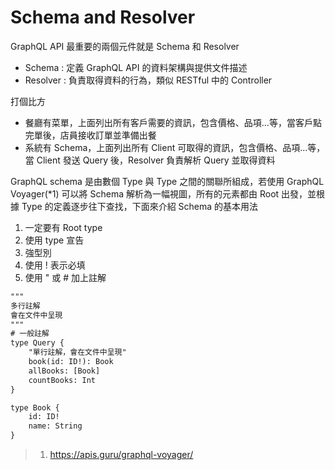 # Schema and Resolver

GraphQL API 最重要的兩個元件就是 Schema 和 Resolver

- Schema : 定義 GraphQL API 的資料架構與提供文件描述
- Resolver : 負責取得資料的行為，類似 RESTful 中的 Controller

打個比方

- 餐廳有菜單，上面列出所有客戶需要的資訊，包含價格、品項...等，當客戶點完單後，店員接收訂單並準備出餐
- 系統有 Schema，上面列出所有 Client 可取得的資訊，包含價格、品項...等，當 Client 發送 Query 後，Resolver 負責解析 Query 並取得資料

GraphQL schema 是由數個 Type 與 Type 之間的關聯所組成，若使用 GraphQL Voyager(*1) 可以將 Schema 解析為一幅視圖，所有的元素都由 Root 出發，並根據 Type 的定義逐步往下查找，下面來介紹 Schema 的基本用法

1. 一定要有 Root type
2. 使用 type 宣告
3. 強型別
4. 使用 ! 表示必填
5. 使用 " 或 # 加上註解

```txt
"""
多行註解
會在文件中呈現
"""
# 一般註解
type Query {
    "單行註解，會在文件中呈現"
    book(id: ID!): Book
    allBooks: [Book]
    countBooks: Int
}

type Book {
    id: ID!
    name: String
}
```

> 1. https://apis.guru/graphql-voyager/